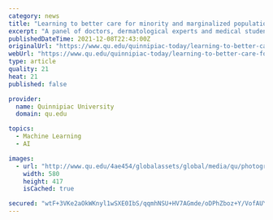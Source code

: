 ```yaml
---
category: news
title: "Learning to better care for minority and marginalized populations, skin-first"
excerpt: "A panel of doctors, dermatological experts and medical students unpacked these issues and explored solutions during the annual Dermatology in Education, Research and Medicine (D.E.R.M.) 2021 Conference: Dermatology in Historically Marginalized Populations."
publishedDateTime: 2021-12-08T22:43:00Z
originalUrl: "https://www.qu.edu/quinnipiac-today/learning-to-better-care-for-minority-and-marginalized-populations-skin-first-2021-12-08/"
webUrl: "https://www.qu.edu/quinnipiac-today/learning-to-better-care-for-minority-and-marginalized-populations-skin-first-2021-12-08/"
type: article
quality: 21
heat: 21
published: false

provider:
  name: Quinnipiac University
  domain: qu.edu

topics:
  - Machine Learning
  - AI

images:
  - url: "http://www.qu.edu/4ae454/globalassets/global/media/qu/photography/1_today/dermatology-580x417.jpg"
    width: 580
    height: 417
    isCached: true

secured: "wtF+3VKe2aOkWKnyl1wSXE0IbS/qqmhNSU+HV7AGmde/oDPhZboz+Y/VofAUYPW1xNI2sILjHM9s6y+ongaO3+Z7Ar4aKXEPEF7+axS+kLUvT0/aJ1RCZ9r3zM3KfgVAQEdWRxzwtG77JfySqPqKlnOUpMj5ATwS3CgPc2RZophghFnbTZ7YaiA7ekroL2mA57rsOWWfSXRWm47pT9jk511+eXZ+M8cp5rCLPmeN3k8RBF8VnkOAMixPlgsNJ+qDQkG4wf/fLyUAAYIxNxp73+1vP6Eug/0oEWbOq+470QR9BCgs1hsbAD/S9K+38m7+xBckfjWEthGsUZEOQ3ty8ttz9Rtn0AkIf4nOM2DtnmA=;xMfkLTXxTZznJAEAaTdKvA=="
---
```


